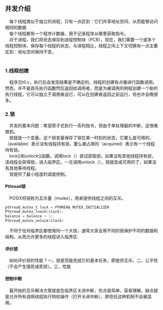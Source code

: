 ## 并发介绍
&ensp;&ensp;每个线程类似于独立的进程，只有一点区别：它们共享地址空间，从而能够访问相同的数据<br/>
&ensp;&ensp;每个线程都有一个程序计数器，用于记录程序从哪里获取指令。<br/>
&ensp;&ensp;对于进程，我们将状态保存到进程控制块（PCB），现在，我们需要一个或多个线程控制块，保存每个线程的状态，与进程相比，线程之间上下文切换有一点主要区别：地址空间保持不变。<br/>
&ensp;&ensp;
### 1.线程创建
&ensp;&ensp;程序见t0.c，执行后会发现结果是不确定的，线程的创建有点像进行函数调用。然而，并不是首先执行函数然后返回给调用者，而是为被调用的例程创建一个新的执行线程，它可以独立于调用者运行，可以在创建者返回之前运行，但也许会晚很多。
### 2.锁
&ensp;&ensp;并发的基本问题：希望原子式执行一系列指令，但由于单处理器的中断，这很难做到。<br/>
&ensp;&ensp;锁就是一个变量。这个锁变量保存了锁在某一时刻的状态，它要么是可用的，（available）表示没有线程持有锁，要么被占用的（acquired）表示有一个线程持有锁。<br/>
&ensp;&ensp;lock()和unlock()函数，调用lock（）尝试获取锁，如果没有其他线程持有锁，该线程会获得锁，进入临界区。一旦调用unlock（），锁就变成可用的了，如果没有其他等待线程。<br/>
&ensp;&ensp;锁提供了最小程度的调度控制。
#### Pthread锁
&ensp;&ensp;POSIX将锁称为互斥量（mutex），用来提供线程之间的互斥。
```c
pthread_mutex_t lock = PTHREAD_MUTEX_INITIALIZER
Pthread_mutex_loack(&lock);
balance = balance + 1;
Pthread_mutex_unlock(&lock)
```
&ensp;&ensp;不同于任何临界区都使用同一个大锁，通常大家会用不同的锁保护不同的数据和结构，从而允许更多的线程进入临界区.
#### 评价锁
&ensp;&ensp;如何评价锁的性能？一，锁是否能完成它的基本任务，即提供互斥。二，公平性（不会产生饿死或死锁）。三，性能
#### 控制中断
&ensp;&ensp;最开始的互斥解决方案就是在临界区关闭中断，优点是简单，容易理解，缺点就是允许所有调用线程执行特权操作（打开关闭中断），即信任这种机制不会被滥用。




